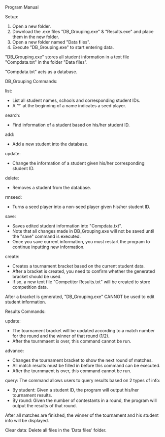 Program Manual

Setup:
1. Open a new folder.
2. Download the .exe files "DB_Grouping.exe" & "Results.exe" and place them in the new folder.
3. Open a new folder named "Data files".
4. Execute "DB_Grouping.exe" to start entering data.

"DB_Grouping.exe" stores all student information in a text file "Compdata.txt" in the folder "Data files".

"Compdata.txt" acts as a database.

DB_Grouping Commands:

list: 
- List all student names, schools and corresponding student IDs.
- A '\*' at the beginning of a name indicates a seed player.

search:
- Find information of a student based on his/her student ID.

add:
- Add a new student into the database.

update:
- Change the information of a student given his/her corresponding student ID.

delete:
- Removes a student from the database.

rmseed:
- Turns a seed player into a non-seed player given his/her student ID.

save:
- Saves edited student information into "Compdata.txt".
- Note that all changes made in DB_Grouping.exe will not be saved until the "save" command is executed.
- Once you save current information, you must restart the program to continue inputting new information.

create:
- Creates a tournament bracket based on the current student data.
- After a bracket is created, you need to confirm whether the generated bracket should be used.
- If so, a new text file "Competitor Results.txt" will be created to store competition data.

After a bracket is generated, "DB_Grouping.exe" CANNOT be used to edit student information.

Results Commands:

update:
- The tournament bracket will be updated according to a match number for the round and the winner of that round (1/2).
- After the tournmaent is over, this command cannot be run.

advance:
- Changes the tournament bracket to show the next round of matches.
- All match results must be filled in before this command can be executed.
- After the tournmaent is over, this command cannot be run.

query:
The command allows users to query results based on 2 types of info:
- By student: Given a student ID, the program will output his/her tournament results.
- By round: Given the number of contestants in a round, the program will output the results of that round.

After all matches are finished, the winner of the tournament and his student info will be displayed.

Clear data:
Delete all files in the 'Data files' folder.



